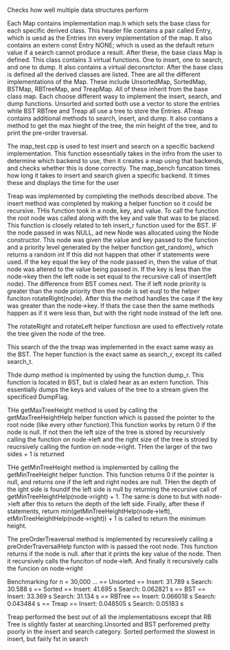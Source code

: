 Checks how well multiple data structures perform

Each Map contains implementation map.h which sets the base class for each specific derived class. This header file contains a pair called Entry, which is uesd as the Entries inn every implementation of the map. It also contains an extern const Entry NONE; which is used as the default return value if a search cannot produce a result. After these, the base class Map is defined. This class contains 3 virtual functions. One to insert, one to search, and one to dump. It also contains a virtual deconsrtctor. After the base class is defined all the derived classes are listed. Thee are all the different implementations of the Map. These include UnsortedMap, SortedMap, BSTMap, RBTreeMap, and TreapMap. All of these inherit from the base class map. Each choose different wasy to implement the insert, search, and dump functions. Unsorted and sorted both use a vector to store the entries while BST RBTree and Treap all use a tree to store the Entries. ATreap contains additional methods to search, insert, and dump. It also contians a method to get the max hieght of the tree, the min height of the tree, and to print the pre-order traversal.

The map_test.cpp is used to test insert and search on a specific backend implementation. This function essesntially takes in the infro from the user to determine which backend to use, then it creates a map using that backends, and checks whether this is done correctly. The map_bench funcation times how long it takes to insert and search given a specific backend. It times these and displays the time for the user

Treap was implemented by completing the methods described above. The insert method was completed by making a helper function so it could be recursive. THis function took in a node, key, and value. To call the function the root node was called along with the key and vale that was to be placed. This function is closely related to teh insert_r function used for the BST. IF the node passed in was NULL, ad new Node was allocated using the Node constructor. This node was given the value and key passed to the function and a priority level generated by the helper function get_random)_ which returns a random int If this did not happen that other if statements were used. If the key equal the key of the node passed in, then the value of that node was altered to the value being passed in. If the key is less than the node->key then the left node is set equal to the recursive call of insert(left node). The difference from BST comes next. The if left node priority is greater than the node priority then the node is set euql to the helper funciton rotateRight(node). After this the method handles the case if the key was greater than the node->key. If thats the case then the same methods happen as if it were less than, but with the right node instead of the left one.

The rotateRight and rotateLeft helper functiosn are used to effectively rotate the tree given the node of the tree.

This search of the the treap was implemented in the exact same wasy as the BST. The heper function is the exact same as search_r, except its called search_t.

Thde dump method is implmented by using the function dump_r. This function is located in BST, but is claled hear as an extern function. This essentially dumps the keys and values of the tree to a stream given the specificed DumpFlag.

THe getMaxTreeHeight method is used by calling the getMaxTreeHeightHelp helper function which is passed the pointer to the root node (like every other function).This function works by return 0 if the node is null. If not then the left size of the tree is stored by recursively calling the function on node->left and the right size of the tree is stroed by reucrsively calling the funtion on node->right. THen the larger of the two sides + 1 is returned

THe getMinTreeHeight method is implemented by calling the getMinTreeHeight helper function. This function returns 0 if the pointer is null, and returns one if the left and right nodes are null. THen the depth of the ight side is foundif the left side is null by returning the recursive call of getMinTreeHeightHelp(node->right) + 1. The same is done to but with node->left after this to return the depth of the left side. Finally, after these if statements, return min(getMinTreeHeightHelp(node->left), etMinTreeHeightHelp(node->right)) + 1 is called to return the minimum height.

The preOrderTreaversal method is implemented by recuresively calling a preOrderTraversalHelp functon with is passed the root node. This function returns if the node is null. after that it prints the key value of the node. Then it recursively calls the funciton of node->left. And finally it recursively calls the funcion on node->right 

Benchmarking for n = 30,000 ...
== Unsorted ==
Insert: 31.789 s
Search: 30.588 s
== Sorted == 
Insert: 41.695 s
Search: 0.062821 s
== BST == 
Insert: 33.369 s
Search: 31.134 s
== RBTree == 
Insert: 0.066018 s
Search: 0.043484 s
== Treap == 
Insert: 0.048505 s
Search: 0.05183 s

Treap performed the best out of all the implementatiosns except that RB Tree is slightly faster at searching.Unsorted and BST perforemed pretty poorly in the insert and search category. Sorted performed the slowest in insert, but fairly fst in search
